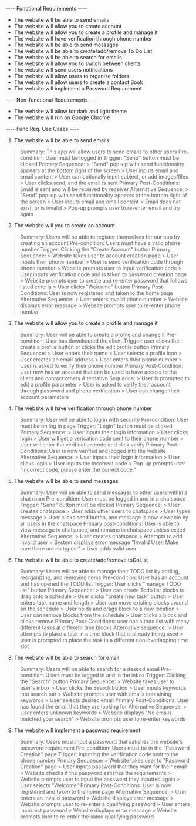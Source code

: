 ---- Functional Requirements ----
* The website will be able to send emails
* The website will allow you to create account
* The website will allow you to create a profile and manage it
* The website will have verification through phone number
* The website will be able to send messages
* The website will be able to create/add/remove To Do List
* The website will be able to search for emails
* The website will allow you to switch between clients
* The website will send users notifications
* The website will allow users to organize folders
* The website will allow users to create a contact Book
* The website will implement a Password Requirement

---- Non-functional Requirements ----
* The website will allow for dark and light theme
* The website will run on Google Chrome

---- Func.Req. Use Cases ----
1) The website will be able to send emails 
  > Summary: This app will allow users to send emails to other users
  > Pre-condition: User must be logged in
  > Trigger: "Send" button must be clicked
  > Primary Sequence: 
      > "Send" pop-up with send functionality appears at the bottom right of the screen
      > User inputs email and email content
      > User can optionally input subject, or add images/files
      > User clicks send, and the email is sent
  > Primary Post-Conditions: Email is sent and will be received by receiver
  > Alternative Sequence: 
      > "Send" pop-up with send functionality appears at the bottom right of the screen
      > User inputs email and email content
      > Email does not exist, or is invalid
      > Pop-up prompts user to re-enter email and try again
 
2) The website will you to create an account 
  > Summary: Users will be able to register themselves for our app by creating an account
  > Pre-condition: Users must have a valid phone number
  > Trigger: Clicking the "Create Account" button 
  > Primary Sequence: 
      > Website takes user to account creation page
      > User inputs their phone number
      > User is send verification code through phone number
      > Website prompts user to input verification code 
      > User inputs verification code and is taken to password creation page
      > Website prompts user to create and re-enter password that follows listed criteria
      > User clicks "Welcome" button
  > Primary Post-Conditions: User is now registered and taken to the home page
  > Alternative Sequence: 
      > User enters invalid phone number
      > Website displays error message 
      > Website prompts user to re-enter phone number
   
3) The website will allow you to create a profile and manage it 
  > Summary: User will be able to create a profile and change it 
  > Pre-condition: User has downloaded the client
  > Trigger: user clicks the create a profile button or clicks the edit profile button
  > Primary Sequence:
      > User enters their name
      > User selects a profile icon
      > User creates an email address
      > User enters their phone number
      > User is asked to verify their phone number
  > Primary Post-Condition: User now has an account that can be used to have access to the client and contact others
  > Alternative Sequence: 
      > User is prompted to edit a profile parameter
      > User is asked to verify their account through password and phone verification
      > User can change their account parameters

4) The website will have verification through phone number 
  > Summary: User will be able to log in with security
  > Pre-condition: User must be on log in page
  > Trigger: "Login" button must be clicked
  > Primary Sequence: 
      > User inputs their login information
      > User clicks login 
      > User will get a verication code sent to their phone number
      > User will enter the verification code and click verify
  > Primary Post-Conditions: User is now verified and logged into the website
  > Alternative Sequence: 
      > User inputs their login information
      > User clicks login
      > User inputs the incorrect code 
      > Pop-up prompts user "incorrect code, please enter the correct code." 

5) The website will be able to send messages
  > Summary: User will be able to send messages to other users within a chat room
  > Pre-condition: User must be logged in and in a chatspace
  > Trigger: "Send" button must be clicked
  > Primary Sequence: 
     > User creates chatspace
     > User adds other users to chatspace
     > User types message
     > User clicks send button, and message is now viewable by all users in the chatspace
  > Primary post-conditions: User is able to view message in chatspace, and remains in chatspace unless exited
  > Alternative Sequence: 
     > User creates chatspace
     > Attempts to add invalid user
     > System displays error message "Invalid User. Make sure there are no typos!"
     > User adds valid user

6) The website will be able to create/add/remove toDoList
> Summary: Users will be able to manage their TODO list by adding, reorganizing, and removing items
> Pre-condition: User has an account and has opened the TODO list
> Trigger: User clicks "manage TODO list" button
> Primary Sequence:
      > User can create Todo list blocks to drag onto a schedule
          > User clicks "create new task" button
          > User enters task name and length
      > User can move existing blocks around on the schedule
          > User holds and drags block to a new location
      > User can remove blocks from the schedule
          > User clicks a block and clicks remove
> Primary Post-Conditions: user has a todo list with many different tasks at different time blocks
> Alternative sequence:
      > User attempts to place a task in a time block that is already being used
      > user is prompted to place the task in a different non-overlapping time slot 

8) The website will be able to search for email
> Summary: Users will be able to search for a desired email
  > Pre-condition: Users must be logged in and in the inbox
  > Trigger: Clicking the "Search" button 
  > Primary Sequence: 
      > Website takes user to user's inbox
      > User clicks the Search button
      > User inputs keywords into search bar
      > Website prompts user with emails containing keywords 
      > User selects desired email
  > Primary Post-Conditions: User has found the email that they are looking for
  > Alternative Sequence: 
      > User enters unknown keywords
      > Website displays "No emails matched your search"
      > Website prompts user to re-enter keywords
9) The website will implement a password requirement
> Summary: Users must input a password that satisfies the website's password requirement
  > Pre-condition: Users must be in the "Password Creation" page
  > Trigger: Inputting the verification code sent to the phone number
  > Primary Sequence: 
      > Website takes user to "Password Creation" page
      > User inputs password that they want for their email
      > Website checks if the password satisfies the requirements
      > Website prompts user to input the password they inputted again
      > User selects "Welcome"
  > Primary Post-Conditions: User is now registered and taken to the home page
  > Alternative Sequence: 
      > User enters an invalid password
      > Website displays error message
      > Website prompts user to re-enter a qualifying password
      > User enters incorrect password
      > Website displays error message
      > Website prompts user to re-enter the same qualifying password
